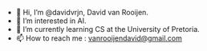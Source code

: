 - 👋 Hi, I’m @davidvrjn, David van Rooijen.
- 👀 I’m interested in AI.
- 🌱 I’m currently learning CS at the University of Pretoria.
- 📫 How to reach me : vanrooijendavid@gmail.com
